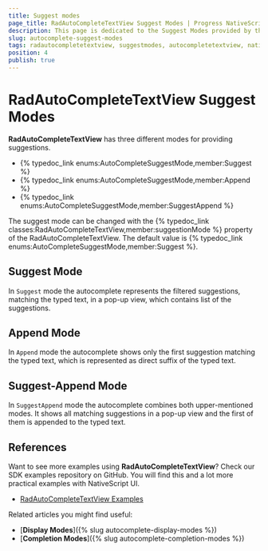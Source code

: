 ```yaml
---
title: Suggest modes
page_title: RadAutoCompleteTextView Suggest Modes | Progress NativeScript UI Documentation
description: This page is dedicated to the Suggest Modes provided by the RadAutoCompleteTextView control.
slug: autocomplete-suggest-modes
tags: radautocompletetextview, suggestmodes, autocompletetextview, nativescript, professional, ui
position: 4
publish: true
---
```


# RadAutoCompleteTextView Suggest Modes

**RadAutoCompleteTextView** has three different modes for providing suggestions.

* {% typedoc_link enums:AutoCompleteSuggestMode,member:Suggest %}
* {% typedoc_link enums:AutoCompleteSuggestMode,member:Append %}
* {% typedoc_link enums:AutoCompleteSuggestMode,member:SuggestAppend %}

The suggest mode can be changed with the {% typedoc_link classes:RadAutoCompleteTextView,member:suggestionMode %} property of the RadAutoCompleteTextView. The default value is {% typedoc_link enums:AutoCompleteSuggestMode,member:Suggest %}.

<snippet id='autocomplete-suggest-mode'/>

## Suggest Mode

In `Suggest` mode the autocomplete represents the filtered suggestions, matching the typed text, in a pop-up view, which contains list of the suggestions.

## Append Mode

In `Append` mode the autocomplete shows only the first suggestion matching the typed text, which is represented as direct suffix of the typed text.

## Suggest-Append Mode

In `SuggestAppend` mode the autocomplete combines both upper-mentioned modes. It shows all matching suggestions in a pop-up view and the first of them is appended to the typed text.

## References

Want to see more examples using **RadAutoCompleteTextView**?
Check our SDK examples repository on GitHub. You will find this and a lot more practical examples with NativeScript UI.

* [RadAutoCompleteTextView Examples](https://github.com/NativeScript/nativescript-ui-samples/tree/master/autocomplete/app/examples/)

Related articles you might find useful:

* [**Display Modes**]({% slug autocomplete-display-modes %})
* [**Completion Modes**]({% slug autocomplete-completion-modes %})

